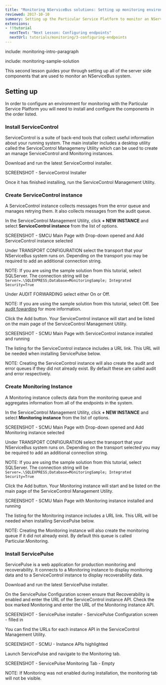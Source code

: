 ```yaml
---
title: "Monitoring NServiceBus solutions: Setting up monitoring environment"
reviewed: 2017-10-10
summary: Setting up the Particular Service Platform to monitor an NServiceBus system.
extensions:
- !!tutorial
  nextText: "Next Lesson: Configuring endpoints"
  nextUrl: tutorials/monitoring/3-configuring-endpoints
---
```


include: monitoring-intro-paragraph

include: monitoring-sample-solution

This second lesson guides your through setting up all of the server side components that are used to monitor an NServiceBus system.


## Setting up

In order to configure an environment for monitoring with the Particular Service Platform you will need to install and configure the components in the order listed.


### Install ServiceControl

ServiceControl is a suite of back-end tools that collect useful information about your running system. The main installer includes a desktop utility called the ServiceControl Managemeny Utility which can be used to create an manage ServiceControl and Monitoring instances.

Download and run the latest ServiceControl installer.

SCREENSHOT - ServiceControl Installer

Once it has finished installing, run the ServiceControl Management Utility.


### Create ServiceControl instance

A ServiceControl instance collects messages from the error queue and manages retrying them. It also collects messages from the audit queue. 

In the ServiceControl Management Utility, click **+ NEW INSTANCE** and select **ServiceControl instance** from the list of options.

SCREENSHOT - SMCU Main Page with Drop-down opened and Add ServiceControl instance selected

Under TRANSPORT CONFIGURATION select the transport that your NServiceBus system runs on. Depending on the transport you may be required to add an additional connection string.

NOTE: If you are using the sample solution from this tutorial, select SQLServer. The connection string will be `Server=.\SQLEXPRESS;Database=MonitoringSample; Integrated Security=True`

Under AUDIT FORWARDING select either On or Off. 

NOTE: If you are using the sample solution from this tutorial, select Off. See [audit fowarding](/servicecontrol/errorlog-auditlog-behavior.md) for more information.

Click the Add button. Your ServiceControl instance will start and be listed on the main page of the ServiceControl Management Utility.

SCREENSHOT - SCMU Main Page with ServiceControl instance installed and running

The listing for the ServiceControl instance includes a URL link. This URL will be needed when installing ServicePulse below.

NOTE: Creating the ServiceControl instance will also create the audit and error queues if they did not already exist. By default these are called audit and error respectively.


### Create Monitoring Instance

A Monitoring instance collects data from the monitoring queue and aggregates information from all of the endpoints in the system.

In the ServiceControl Management Utility, click **+ NEW INSTANCE** and select **Monitoring instance** from the list of options.

SCREENSHOT - SCMU Main Page with Drop-down opened and Add Monitoring instance selected

Under TRANSPORT CONFIGURATION select the transport that your NServiceBus system runs on. Depending on the transport selected you may be required to add an additional connection string.

NOTE: If you are using the sample solution from this tutorial, select SQLServer. The connection string will be `Server=.\SQLEXPRESS;Database=MonitoringSample; Integrated Security=True`

Click the Add button. Your Monitoring instance will start and be listed on the main page of the ServiceControl Management Utility.

SCREENSHOT - SCMU Main Page with Monitoring instance installed and running

The listing for the Monitoring instance includes a URL link. This URL will be needed when installing ServicePulse below.

NOTE: Creating the Monitoring instance will also create the monitoring queue if it did not already exist. By default this queue is called Particular.Monitoring. 



### Install ServicePulse

ServicePulse is a web application for production monitoring and recoverability. It connects to a Monitoring instance to display monitoring data and to a ServiceControl instance to display recoverability data.

Download and run the latest ServicePulse installer. 

On the ServicePulse Configuration screen ensure that Recoverability is enabled and enter the URL of the ServiceControl instance API. Check the box marked Monitoring and enter the URL of the Monitoring instance API. 

SCREENSHOT - ServicePulse installer - ServicePulse Configuration screen - filled in

You can find the URLs for each instance API in the ServiceControl Management Utility.

SCREENSHOT - SCMU - Instance APIs highlighted

Launch ServicePulse and navigate to the Monitoring tab.

SCREENSHOT - ServicePulse Monitoring Tab - Empty

NOTE: If Monitoring was not enabled during installation, the monitoring tab will not be visible.

